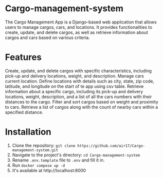 # Cargo-management-system

The Cargo Management App is a Django-based web application that allows users to manage cargos, cars, and locations. It provides functionalities to create, update, and delete cargos, as well as retrieve information about cargos and cars based on various criteria.

# Features

Create, update, and delete cargos with specific characteristics, including pick-up and delivery locations, weight, and description.
Manage cars current location.
Define locations with details such as city, state, zip code, latitude, and longitude on the start of te app using csv table.
Retrieve information about a specific cargo, including its pick-up and delivery locations, weight, description, and a list of all the cars numbers with their distances to the cargo.
Filter and sort cargos based on weight and proximity to cars.
Retrieve a list of cargos along with the count of nearby cars within a specified distance.

# Installation

1. Clone the repository: `git clone https://github.com/air17/Cargo-management-system.git`
2. Navigate to the project's directory: `cd Cargo-management-system`
3. Rename `.env.template` file to `.env` and fill it in.
4. Run `docker compose up -d`
5. It's available at http://localhost:8000
